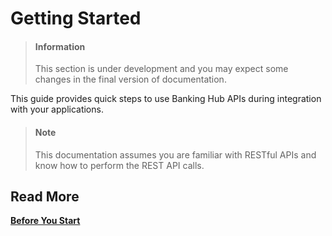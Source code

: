 
# Getting Started

<!-- theme: info -->
> #### Information 
>
> This section is under development and you may expect some changes in the final version of documentation.


This guide provides quick steps to use Banking Hub APIs during integration with your applications.

> #### Note
>
> This documentation assumes you are familiar with RESTful APIs and know how to perform the REST API calls.


## Read More

[**Before You Start**](?path=docs/getting-started/before-you-start.md "Click to read full article")


 
